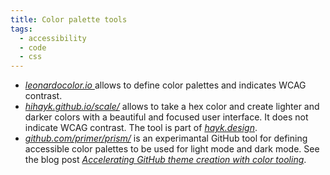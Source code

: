 ```yaml
---
title: Color palette tools
tags:
  - accessibility
  - code
  - css
---
```

- [<cite>leonardocolor.io </cite>](https://leonardocolor.io/theme.html#) allows to define color palettes and indicates WCAG  contrast.
- [<cite>hihayk.github.io/scale/</cite>](https://hihayk.github.io/scale/) allows to take a hex color and create lighter and darker colors with a beautiful and focused user interface. It does not indicate WCAG contrast. The tool is part of [<cite>hayk.design</cite>](https://hayk.design/).
- [<cite>github.com/primer/prism/</cite>](https://github.com/primer/prism) is an experimantal GitHub tool for defining accessible color palettes to be used for light mode and dark mode. See the blog post [<cite> Accelerating GitHub theme creation with color tooling</cite>](https://github.blog/2022-06-14-accelerating-github-theme-creation-with-color-tooling/).